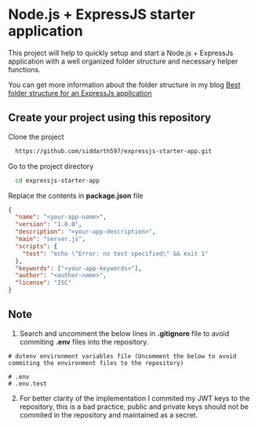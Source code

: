 # Node.js + ExpressJS starter application

This project will help to quickly setup and start a Node.js + ExpressJs application with a well organized folder structure and necessary helper functions.

You can get more information about the folder structure in my blog [Best folder structure for an ExpressJs application](https://awesomeopensource.com/project/elangosundar/awesome-README-templates)

## Create your project using this repository

Clone the project

```bash
  https://github.com/siddarth597/expressjs-starter-app.git
```

Go to the project directory

```bash
  cd expressjs-starter-app
```

Replace the contents in **package.json** file

```json
{
  "name": "<your-app-name>",
  "version": "1.0.0",
  "description": "<your-app-description>",
  "main": "server.js",
  "scripts": {
    "test": "echo \"Error: no test specified\" && exit 1"
  },
  "keywords": ["<your-app-keywords>"],
  "author": "<author-name>",
  "license": "ISC"
}
```

## Note

1. Search and uncomment the below lines in **.gitignore** file to avoid commiting **.env** files into the repository.

```env
# dotenv environment variables file (Uncomment the below to avoid commiting the environment files to the repository)

# .env
# .env.test
```

2. For better clarity of the implementation I commited my JWT keys to the repository, this is a bad practice, public and private keys should not be commited in the repository and maintained as a secret.
